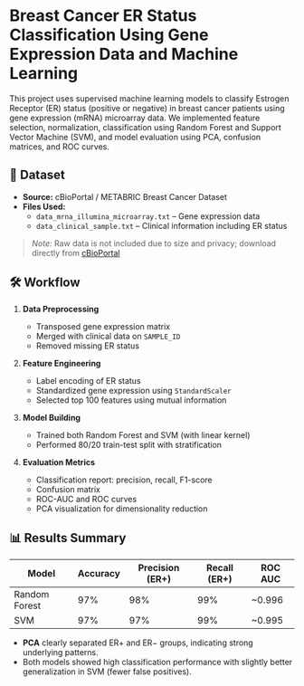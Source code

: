 # Breast Cancer ER Status Classification Using Gene Expression Data and Machine Learning

This project uses supervised machine learning models to classify Estrogen Receptor (ER) status (positive or negative) in breast cancer patients using gene expression (mRNA) microarray data. We implemented feature selection, normalization, classification using Random Forest and Support Vector Machine (SVM), and model evaluation using PCA, confusion matrices, and ROC curves.


## 🧬 Dataset

- **Source:** cBioPortal / METABRIC Breast Cancer Dataset
- **Files Used:**
  - `data_mrna_illumina_microarray.txt` – Gene expression data
  - `data_clinical_sample.txt` – Clinical information including ER status

> *Note:* Raw data is not included due to size and privacy; download directly from [cBioPortal](https://www.cbioportal.org/study/summary?id=brca_metabric)


## 🛠️ Workflow

1. **Data Preprocessing**
   - Transposed gene expression matrix
   - Merged with clinical data on `SAMPLE_ID`
   - Removed missing ER status

2. **Feature Engineering**
   - Label encoding of ER status
   - Standardized gene expression using `StandardScaler`
   - Selected top 100 features using mutual information

3. **Model Building**
   - Trained both Random Forest and SVM (with linear kernel)
   - Performed 80/20 train-test split with stratification

4. **Evaluation Metrics**
   - Classification report: precision, recall, F1-score
   - Confusion matrix
   - ROC-AUC and ROC curves
   - PCA visualization for dimensionality reduction


## 📊 Results Summary

| Model         | Accuracy | Precision (ER+) | Recall (ER+) | ROC AUC |
|---------------|----------|------------------|---------------|----------|
| Random Forest | 97%      | 98%              | 99%           | ~0.996   |
| SVM           | 97%      | 97%              | 99%           | ~0.995   |

- **PCA** clearly separated ER+ and ER− groups, indicating strong underlying patterns.
- Both models showed high classification performance with slightly better generalization in SVM (fewer false positives).



